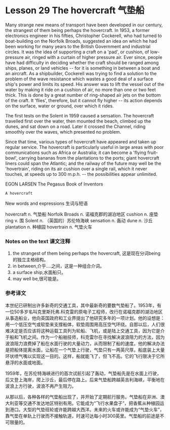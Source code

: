 # Lesson 29 The hovercraft 气垫船
Many strange new means of transport have been developed in our century, the strangest of them being perhaps the hovercraft. In 1953, a former electronics engineer in his fifties, Christopher Cockerell, who had turned to boat-building on the Norfolk Broads, suggested an idea on which he had been working for many years to the British Government and industrial circles. It was the idea of supporting a craft on a 'pad', or cushion, of low-pressure air, ringed with a curtain of higher pressure air. Ever since, people have had difficulty in deciding whether the craft should be ranged among ships, planes, or land vehicles -- for it is something in between a boat and an aircraft. As a shipbuilder, Cockerell was trying to find a solution to the problem of the wave resistance which wastes a good deal of a surface ship's power and limits its speed. His answer was to lift the vessel out of the water by making it ride on a cushion of air, no more than one or two feet thick. This is done by a great number of ring-shaped air jets on the bottom of the craft. It 'flies', therefore, but it cannot fly higher -- its action depends on the surface, water or ground, over which it rides.

The first tests on the Solent in 1959 caused a sensation. The hovercraft travelled first over the water, then mounted the beach, climbed up the dunes, and sat down on a road. Later it crossed the Channel, riding smoothly over the waves, which presented no problem.

Since that time, various types of hovercraft have appeared and taken up regular service. The hovercraft is particularly useful in large areas with poor communications such as Africa or Australia; it can become a 'flying fruit-bowl', carrying bananas from the plantations to the ports; giant hovercraft liners could span the Atlantic; and the railway of the future may well be the 'hovertrain', riding on its air cushion over a single rail, which it never touches, at speeds up to 300 m.p.h. -- the possibilities appear unlimited.

EGON LARSEN The Pegasus Book of Inventors
	
	
	A hovercraft

New words and expressions 生词与短语

hovercraft n. 气垫船
	Norfolk Broads n. 诺福克郡的湖泊地区
	cushion n. 座垫
	ring v. 围
	Solent n. （英国的）苏伦特海峡
	sensation n. 轰动
	dune n. 沙丘
	plantation n. 种植园
	hovertrain n. 气垫火车

### Notes on the text 课文注释

1. the strangest of them being perhaps the hovercraft, 这是现在分词being的独立主格结构。
2. in between,介乎....之间，这是一种组合介词。
3. a surface ship,水面船只。
4. may well be,很可能是。

### 参考译文

本世纪已研制出许多新奇的交通工具，其中最新奇的要数气垫船了。1953年，有一位50多岁名叫克里斯托弗.科克雷的原电子工程师，改行在诺福克郡的湖泊地区从事造船业，他向英国政府和工业界提出了他研究多年的一项计划。他的设想是：用一个低压空气或软垫来支撑船体，软垫周围用高压空气环绕。自那以后，人们很难决定是否应该将这种运载工具列为轮船、飞机，或是陆上交通工具，因为它是介于船和飞机之间。作为一个船舶技师，科克雷尔在寻找解决波浪阻力的方法，因为波浪阻力浪费掉了船在水面行驶的大量动力，从而限制了船的速度。他的解决办法是把船体提离水面，让船在一个气垫上行驶，气垫只有一两英尺厚。船底装上大量环状喷气嘴以实现这一目的。这样，船就能飞了，但飞不高。它的飞行限决于它所悬浮的水面或地面。

1959年，在苏伦特海峡进行的首次试航引起了轰动，气垫船先是在水面上行驶，后又登上海岸，爬上沙丘，最后停在路上。后来气垫船跨越英吉利海峡，平衡地在波浪上方行驶，波浪不再产生阻力。

从那以后，各种各样的气垫船出现了，并开始了定期航行服务。气垫船在非洲、澳大利亚等交通不发达地区特别有用。它能成为“飞行水果盘子”，把香蕉从种植园运到港口。大型的气垫班轮或许能跨越大西洋。未来的火车或许能成为“气垫火车”，靠气垫在单轨上行驶而不接触轨道，时速可达每小时300英里。气垫船的前途是不可限量的。

